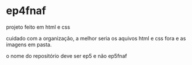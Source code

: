 # ep4fnaf
projeto feito em html e css

cuidado com a organização, a melhor seria os aquivos html e css fora e as imagens em pasta.

o nome do repositório deve ser ep5 e não ep5fnaf
